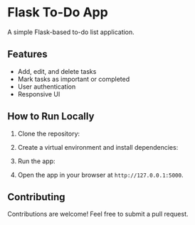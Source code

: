 # Flask To-Do App

A simple Flask-based to-do list application.

## Features
- Add, edit, and delete tasks
- Mark tasks as important or completed
- User authentication
- Responsive UI

## How to Run Locally
1. Clone the repository:

2. Create a virtual environment and install dependencies:

3. Run the app:

4. Open the app in your browser at `http://127.0.0.1:5000`.

## Contributing
Contributions are welcome! Feel free to submit a pull request.
